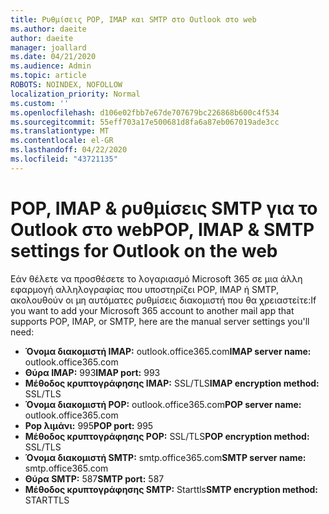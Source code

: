 ```yaml
---
title: Ρυθμίσεις POP, IMAP και SMTP στο Outlook στο web
ms.author: daeite
author: daeite
manager: joallard
ms.date: 04/21/2020
ms.audience: Admin
ms.topic: article
ROBOTS: NOINDEX, NOFOLLOW
localization_priority: Normal
ms.custom: ''
ms.openlocfilehash: d106e02fbb7e67de707679bc226868b600c4f534
ms.sourcegitcommit: 55eff703a17e500681d8fa6a87eb067019ade3cc
ms.translationtype: MT
ms.contentlocale: el-GR
ms.lasthandoff: 04/22/2020
ms.locfileid: "43721135"
---
```

# <a name="pop-imap--smtp-settings-for-outlook-on-the-web"></a><span data-ttu-id="8a69b-102">POP, IMAP & ρυθμίσεις SMTP για το Outlook στο web</span><span class="sxs-lookup"><span data-stu-id="8a69b-102">POP, IMAP & SMTP settings for Outlook on the web</span></span>

<span data-ttu-id="8a69b-103">Εάν θέλετε να προσθέσετε το λογαριασμό Microsoft 365 σε μια άλλη εφαρμογή αλληλογραφίας που υποστηρίζει POP, IMAP ή SMTP, ακολουθούν οι μη αυτόματες ρυθμίσεις διακομιστή που θα χρειαστείτε:</span><span class="sxs-lookup"><span data-stu-id="8a69b-103">If you want to add your Microsoft 365 account to another mail app that supports POP, IMAP, or SMTP, here are the manual server settings you'll need:</span></span>
  
- <span data-ttu-id="8a69b-104">**Όνομα διακομιστή IMAP:** outlook.office365.com</span><span class="sxs-lookup"><span data-stu-id="8a69b-104">**IMAP server name:** outlook.office365.com</span></span>
- <span data-ttu-id="8a69b-105">**Θύρα IMAP:** 993</span><span class="sxs-lookup"><span data-stu-id="8a69b-105">**IMAP port:** 993</span></span>
- <span data-ttu-id="8a69b-106">**Μέθοδος κρυπτογράφησης IMAP:** SSL/TLS</span><span class="sxs-lookup"><span data-stu-id="8a69b-106">**IMAP encryption method:** SSL/TLS</span></span>
- <span data-ttu-id="8a69b-107">**Όνομα διακομιστή POP:** outlook.office365.com</span><span class="sxs-lookup"><span data-stu-id="8a69b-107">**POP server name:** outlook.office365.com</span></span>  
- <span data-ttu-id="8a69b-108">**Pop λιμάνι:** 995</span><span class="sxs-lookup"><span data-stu-id="8a69b-108">**POP port:** 995</span></span>  
- <span data-ttu-id="8a69b-109">**Μέθοδος κρυπτογράφησης POP:** SSL/TLS</span><span class="sxs-lookup"><span data-stu-id="8a69b-109">**POP encryption method:** SSL/TLS</span></span>  
- <span data-ttu-id="8a69b-110">**Όνομα διακομιστή SMTP:** smtp.office365.com</span><span class="sxs-lookup"><span data-stu-id="8a69b-110">**SMTP server name:** smtp.office365.com</span></span>
- <span data-ttu-id="8a69b-111">**Θύρα SMTP:** 587</span><span class="sxs-lookup"><span data-stu-id="8a69b-111">**SMTP port:** 587</span></span>
- <span data-ttu-id="8a69b-112">**Μέθοδος κρυπτογράφησης SMTP:** Starttls</span><span class="sxs-lookup"><span data-stu-id="8a69b-112">**SMTP encryption method:** STARTTLS</span></span>